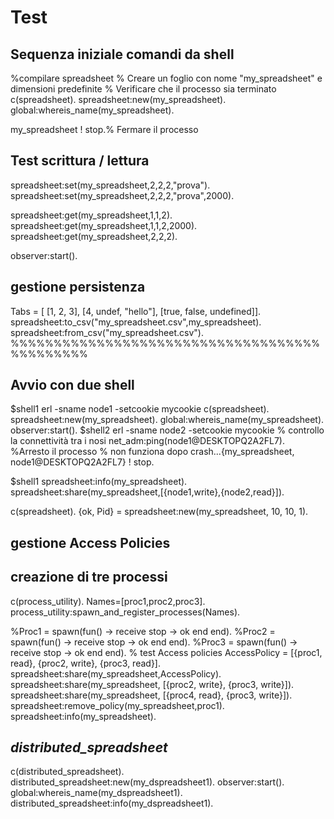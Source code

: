 # Test

## Sequenza iniziale comandi da shell

%compilare spreadsheet % Creare un foglio con nome "my_spreadsheet" e dimensioni predefinite % Verificare che il processo sia terminato
c(spreadsheet).
spreadsheet:new(my_spreadsheet).
global:whereis_name(my_spreadsheet).

my_spreadsheet ! stop.% Fermare il processo

## Test scrittura / lettura

spreadsheet:set(my_spreadsheet,2,2,2,"prova").
spreadsheet:set(my_spreadsheet,2,2,2,"prova",2000).

spreadsheet:get(my_spreadsheet,1,1,2).
spreadsheet:get(my_spreadsheet,1,1,2,2000).
spreadsheet:get(my_spreadsheet,2,2,2).

observer:start().

## gestione persistenza

Tabs = [    [1, 2, 3],    [4, undef, "hello"],    [true, false, undefined]].
spreadsheet:to_csv("my_spreadsheet.csv",my_spreadsheet).
spreadsheet:from_csv("my_spreadsheet.csv").
%%%%%%%%%%%%%%%%%%%%%%%%%%%%%%%%%%%%%%%%%%%%%

## Avvio con due shell

$shell1
erl -sname node1 -setcookie mycookie
c(spreadsheet).
spreadsheet:new(my_spreadsheet).
global:whereis_name(my_spreadsheet).
observer:start().
$shell2
erl -sname node2 -setcookie mycookie
% controllo la connettività tra i nosi
net_adm:ping(node1@DESKTOPQ2A2FL7).
%Arresto il processo
% non funziona dopo crash...{my_spreadsheet, node1@DESKTOPQ2A2FL7} ! stop.

$shell1
spreadsheet:info(my_spreadsheet).
spreadsheet:share(my_spreadsheet,[{node1,write},{node2,read}]).

c(spreadsheet).
{ok, Pid} = spreadsheet:new(my_spreadsheet, 10, 10, 1).

## gestione Access Policies

## creazione di tre processi

c(process_utility).
Names=[proc1,proc2,proc3].
process_utility:spawn_and_register_processes(Names).

%Proc1 = spawn(fun() -> receive stop -> ok end end).
%Proc2 = spawn(fun() -> receive stop -> ok end end).
%Proc3 = spawn(fun() -> receive stop -> ok end end).
% test Access policies
AccessPolicy = [{proc1, read}, {proc2, write}, {proc3, read}].
spreadsheet:share(my_spreadsheet,AccessPolicy).
spreadsheet:share(my_spreadsheet, [{proc2, write}, {proc3, write}]).
spreadsheet:share(my_spreadsheet, [{proc4, read}, {proc3, write}]).
spreadsheet:remove_policy(my_spreadsheet,proc1).
spreadsheet:info(my_spreadsheet).

## *distributed_spreadsheet*

c(distributed_spreadsheet).
distributed_spreadsheet:new(my_dspreadsheet1).
observer:start().
global:whereis_name(my_dspreadsheet1).
distributed_spreadsheet:info(my_dspreadsheet1).


